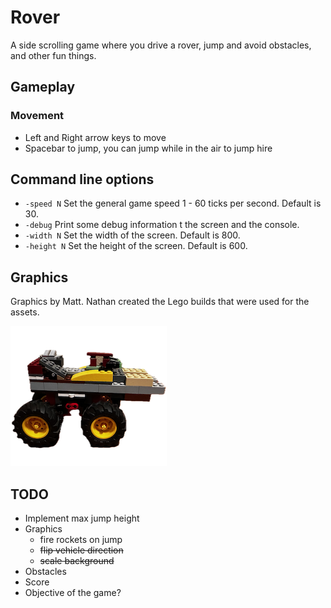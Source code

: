 # Rover

A side scrolling game where you drive a rover, jump and avoid obstacles, and other fun things.

## Gameplay

### Movement

* Left and Right arrow keys to move
* Spacebar to jump, you can jump while in the air to jump hire

## Command line options

* `-speed N` Set the general game speed 1 - 60 ticks per second. Default is 30.
* `-debug` Print some debug information t the screen and the console.
* `-width N` Set the width of the screen. Default is 800.
* `-height N` Set the height of the screen. Default is 600.

## Graphics

Graphics by Matt. Nathan created the Lego builds that were used for the assets.

![Rover](assets/images/rover1.png)

## TODO

* Implement max jump height
* Graphics
  * fire rockets on jump
  * ~~flip vehicle direction~~
  * ~~scale background~~
* Obstacles
* Score
* Objective of the game?
